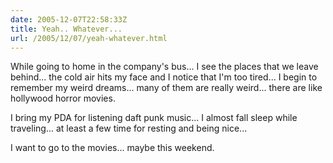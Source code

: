```yaml
---
date: 2005-12-07T22:58:33Z
title: Yeah.. Whatever...
url: /2005/12/07/yeah-whatever.html
---
```


<p>While going to home in the company's bus... I see the places that we leave behind... the cold air hits my face and I notice that I'm too tired... I begin to remember my weird dreams... many of them are really weird... there are like hollywood horror movies.</p>
<p>I bring my PDA for listening daft punk music... I almost fall sleep while traveling... at least a few time for resting and being nice...</p>
<p>I want to go to the movies... maybe this weekend.</p>
